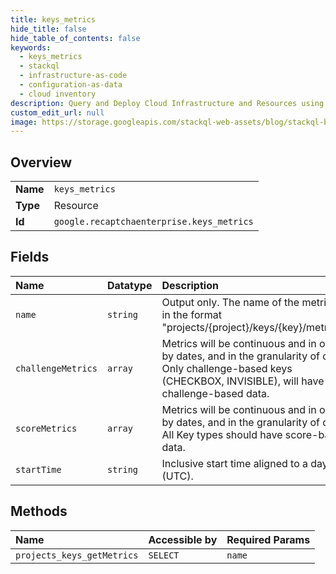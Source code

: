 ```yaml
---
title: keys_metrics
hide_title: false
hide_table_of_contents: false
keywords:
  - keys_metrics
  - stackql
  - infrastructure-as-code
  - configuration-as-data
  - cloud inventory
description: Query and Deploy Cloud Infrastructure and Resources using SQL
custom_edit_url: null
image: https://storage.googleapis.com/stackql-web-assets/blog/stackql-blog-post-featured-image.png
---
```

  
    

## Overview
<table><tbody>
<tr><td><b>Name</b></td><td><code>keys_metrics</code></td></tr>
<tr><td><b>Type</b></td><td>Resource</td></tr>
<tr><td><b>Id</b></td><td><code>google.recaptchaenterprise.keys_metrics</code></td></tr>
</tbody></table>

## Fields
| Name | Datatype | Description |
|:-----|:---------|:------------|
| `name` | `string` | Output only. The name of the metrics, in the format "projects/{project}/keys/{key}/metrics". |
| `challengeMetrics` | `array` | Metrics will be continuous and in order by dates, and in the granularity of day. Only challenge-based keys (CHECKBOX, INVISIBLE), will have challenge-based data. |
| `scoreMetrics` | `array` | Metrics will be continuous and in order by dates, and in the granularity of day. All Key types should have score-based data. |
| `startTime` | `string` | Inclusive start time aligned to a day (UTC). |
## Methods
| Name | Accessible by | Required Params |
|:-----|:--------------|:----------------|
| `projects_keys_getMetrics` | `SELECT` | `name` |
